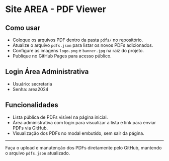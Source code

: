 
# Site AREA - PDF Viewer

## Como usar

- Coloque os arquivos PDF dentro da pasta `pdfs/` no repositório.
- Atualize o arquivo `pdfs.json` para listar os novos PDFs adicionados.
- Configure as imagens `logo.png` e `banner.jpg` na raiz do projeto.
- Publique no GitHub Pages para acesso público.

## Login Área Administrativa

- Usuário: secretaria
- Senha: area2024

## Funcionalidades

- Lista pública de PDFs visível na página inicial.
- Área administrativa com login para visualizar a lista e link para enviar PDFs via GitHub.
- Visualização dos PDFs no modal embutido, sem sair da página.

---

Faça o upload e manutenção dos PDFs diretamente pelo GitHub, mantendo o arquivo `pdfs.json` atualizado.
